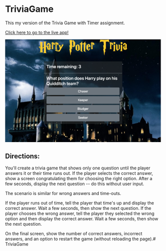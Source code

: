 # TriviaGame

This my version of the Trivia Game with Timer assignment.  

[Click here to go to the live app!](https://jenerationx.github.io/TriviaGame/)

![Screenshot of Trivia Game](https://github.com/jenerationx/TriviaGame/blob/master/assets/images/screenshot.png)

## Directions:

You'll create a trivia game that shows only one question until the player answers it or their time runs out. If the player selects the correct answer, show a screen congratulating them for choosing the right option. After a few seconds, display the next question -- do this without user input.

The scenario is similar for wrong answers and time-outs.

If the player runs out of time, tell the player that time's up and display the correct answer. Wait a few seconds, then show the next question. If the player chooses the wrong answer, tell the player they selected the wrong option and then display the correct answer. Wait a few seconds, then show the next question.

On the final screen, show the number of correct answers, incorrect answers, and an option to restart the game (without reloading the page).# TriviaGame


